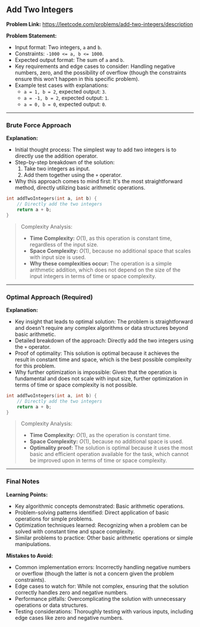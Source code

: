 ## Add Two Integers
**Problem Link:** https://leetcode.com/problems/add-two-integers/description

**Problem Statement:**
- Input format: Two integers, `a` and `b`.
- Constraints: `-1000 <= a, b <= 1000`.
- Expected output format: The sum of `a` and `b`.
- Key requirements and edge cases to consider: Handling negative numbers, zero, and the possibility of overflow (though the constraints ensure this won't happen in this specific problem).
- Example test cases with explanations: 
  - `a = 1, b = 2`, expected output: `3`.
  - `a = -1, b = 2`, expected output: `1`.
  - `a = 0, b = 0`, expected output: `0`.

---

### Brute Force Approach

**Explanation:**
- Initial thought process: The simplest way to add two integers is to directly use the addition operator.
- Step-by-step breakdown of the solution: 
  1. Take two integers as input.
  2. Add them together using the `+` operator.
- Why this approach comes to mind first: It's the most straightforward method, directly utilizing basic arithmetic operations.

```cpp
int addTwoIntegers(int a, int b) {
    // Directly add the two integers
    return a + b;
}
```

> Complexity Analysis:
> - **Time Complexity:** $O(1)$, as this operation is constant time, regardless of the input size.
> - **Space Complexity:** $O(1)$, because no additional space that scales with input size is used.
> - **Why these complexities occur:** The operation is a simple arithmetic addition, which does not depend on the size of the input integers in terms of time or space complexity.

---

### Optimal Approach (Required)

**Explanation:**
- Key insight that leads to optimal solution: The problem is straightforward and doesn't require any complex algorithms or data structures beyond basic arithmetic.
- Detailed breakdown of the approach: Directly add the two integers using the `+` operator.
- Proof of optimality: This solution is optimal because it achieves the result in constant time and space, which is the best possible complexity for this problem.
- Why further optimization is impossible: Given that the operation is fundamental and does not scale with input size, further optimization in terms of time or space complexity is not possible.

```cpp
int addTwoIntegers(int a, int b) {
    // Directly add the two integers
    return a + b;
}
```

> Complexity Analysis:
> - **Time Complexity:** $O(1)$, as the operation is constant time.
> - **Space Complexity:** $O(1)$, because no additional space is used.
> - **Optimality proof:** The solution is optimal because it uses the most basic and efficient operation available for the task, which cannot be improved upon in terms of time or space complexity.

---

### Final Notes

**Learning Points:**
- Key algorithmic concepts demonstrated: Basic arithmetic operations.
- Problem-solving patterns identified: Direct application of basic operations for simple problems.
- Optimization techniques learned: Recognizing when a problem can be solved with constant time and space complexity.
- Similar problems to practice: Other basic arithmetic operations or simple manipulations.

**Mistakes to Avoid:**
- Common implementation errors: Incorrectly handling negative numbers or overflow (though the latter is not a concern given the problem constraints).
- Edge cases to watch for: While not complex, ensuring that the solution correctly handles zero and negative numbers.
- Performance pitfalls: Overcomplicating the solution with unnecessary operations or data structures.
- Testing considerations: Thoroughly testing with various inputs, including edge cases like zero and negative numbers.